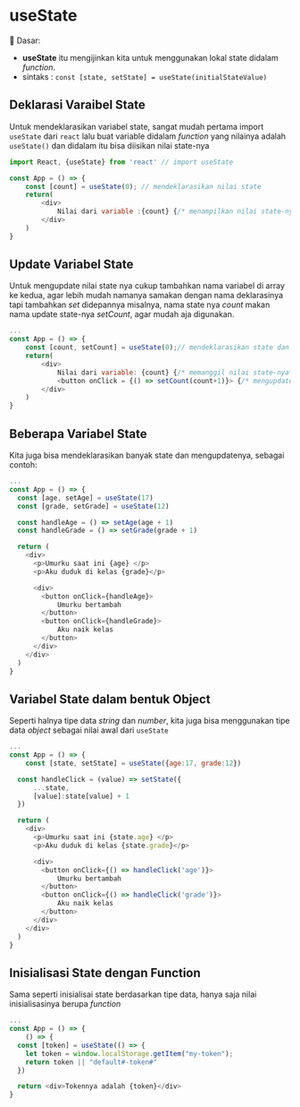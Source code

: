 # useState

:key: Dasar:
* **useState** itu mengijinkan kita untuk menggunakan lokal state didalam *function*.
* sintaks : `const [state, setState] = useState(initialStateValue)`

## Deklarasi Varaibel State
Untuk mendeklarasikan variabel state, sangat mudah pertama import `useState` dari `react` lalu buat variable didalam *function* yang nilainya adalah `useState()` dan didalam itu bisa diisikan nilai state-nya
```js
import React, {useState} from 'react' // import useState

const App = () => {
    const [count] = useState(0); // mendeklarasikan nilai state
    return(
        <div>
            Nilai dari variable :{count} {/* menampilkan nilai state-nya */}
        </div>
    )
}
```
## Update Variabel State
Untuk mengupdate nilai state nya cukup tambahkan nama variabel di array ke kedua, agar lebih mudah  namanya samakan dengan nama deklarasinya tapi tambahkan *set* didepannya misalnya, nama state nya *count* makan nama update state-nya *setCount*, agar mudah aja digunakan.
```js
...
const App = () => {
    const [count, setCount] = useState(0);// mendeklarasikan state dan update state variable
    return(
        <div>
            Nilai dari variable: {count} {/* memanggil nilai state-nya*/}
            <button onClick = {() => setCount(count+1)}> {/* mengupdate nialai state nya */}
        </div>
    )
}
```

## Beberapa Variabel State 
Kita juga bisa mendeklarasikan banyak state dan mengupdatenya, sebagai contoh:
```js
...
const App = () => {
  const [age, setAge] = useState(17)
  const [grade, setGrade] = useState(12)

  const handleAge = () => setAge(age + 1)
  const handleGrade = () => setGrade(grade + 1)

  return (
    <div>
      <p>Umurku saat ini {age} </p>
      <p>Aku duduk di kelas {grade}</p>

      <div>
        <button onClick={handleAge}>
            Umurku bertambah
        </button>
        <button onClick={handleGrade}>
            Aku naik kelas
        </button>
      </div>
    </div>
  )
}
```

## Variabel State dalam bentuk Object
Seperti halnya tipe data *string* dan *number*, kita juga bisa menggunakan tipe data *object* sebagai nilai awal dari `useState`
```js
...
const App = () => {
    const [state, setState] = useState({age:17, grade:12})

  const handleClick = (value) => setState({
      ...state,
      [value]:state[value] + 1
  })

  return (
    <div>
      <p>Umurku saat ini {state.age} </p>
      <p>Aku duduk di kelas {state.grade}</p>

      <div>
        <button onClick={() => handleClick('age')}>
            Umurku bertambah
        </button>
        <button onClick={() => handleClick('grade')}>
            Aku naik kelas
        </button>
      </div>
    </div>
  )
}
```

## Inisialisasi State dengan Function
Sama seperti inisialisai state berdasarkan tipe data, hanya saja nilai inisialisasinya berupa *function*
```js
...
const App = () => {
    () => {
  const [token] = useState(() => {
    let token = window.localStorage.getItem("my-token");
    return token || "default#-token#"
  })

  return <div>Tokennya adalah {token}</div>
}
```

